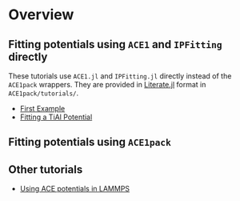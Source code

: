 
# Overview 

## Fitting potentials using `ACE1` and `IPFitting` directly

These tutorials use `ACE1.jl` and `IPFitting.jl` directly instead of the `ACE1pack` wrappers. They are provided in [Literate.jl](https://github.com/fredrikekre/Literate.jl) format in `ACE1pack/tutorials/`.

* [First Example](first_example.md)
* [Fitting a TiAl Potential](TiAl.md)

## Fitting potentials using `ACE1pack`


## Other tutorials 

* [Using ACE potentials in LAMMPS](lammps.md)
